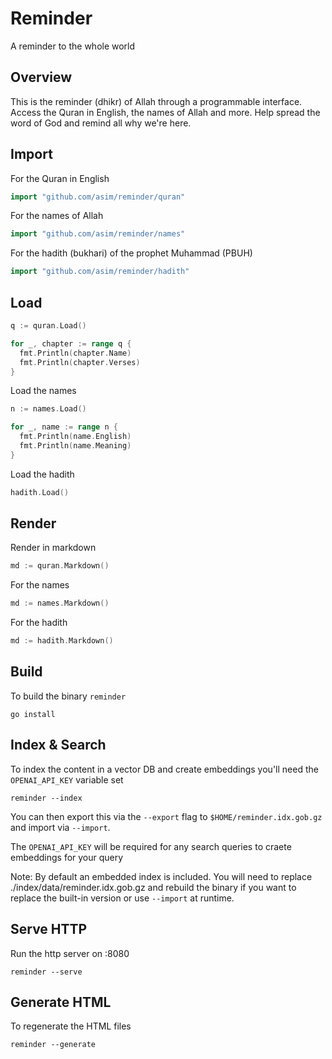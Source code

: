 # Reminder

A reminder to the whole world

## Overview

This is the reminder (dhikr) of Allah through a programmable interface. Access the Quran in English, the names of Allah and more. 
Help spread the word of God and remind all why we're here. 

## Import

For the Quran in English

```go
import "github.com/asim/reminder/quran"
```

For the names of Allah

```go
import "github.com/asim/reminder/names"
```

For the hadith (bukhari) of the prophet Muhammad (PBUH)

```go
import "github.com/asim/reminder/hadith"
```

## Load

```go
q := quran.Load()

for _, chapter := range q {
  fmt.Println(chapter.Name)
  fmt.Println(chapter.Verses)
}
```

Load the names

```go
n := names.Load()

for _, name := range n {
  fmt.Println(name.English)
  fmt.Println(name.Meaning)
}
```

Load the hadith

```go
hadith.Load()
```

## Render

Render in markdown

```go
md := quran.Markdown()
```

For the names

```go
md := names.Markdown()
```

For the hadith

```go
md := hadith.Markdown()
```

## Build

To build the binary `reminder`

```
go install
```

## Index & Search

To index the content in a vector DB and create embeddings you'll need the `OPENAI_API_KEY` variable set

```
reminder --index
```

You can then export this via the `--export` flag to `$HOME/reminder.idx.gob.gz` and import via `--import`.

The `OPENAI_API_KEY` will be required for any search queries to craete embeddings for your query 

Note: By default an embedded index is included. You will need to replace ./index/data/reminder.idx.gob.gz and 
rebuild the binary if you want to replace the built-in version or use `--import` at runtime.

## Serve HTTP

Run the http server on :8080 

```
reminder --serve
```

## Generate HTML

To regenerate the HTML files

```
reminder --generate
```
